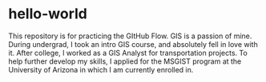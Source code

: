 # hello-world
This repository is for practicing the GItHub Flow.
GIS is a passion of mine. During undergrad, I took an intro GIS course, and absolutely fell in love with it. After college, I worked as a GIS Analyst for transportation projects. To help further develop my skills, I applied for the MSGIST program at the University of Arizona in which I am currently enrolled in. 
